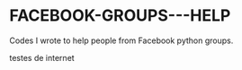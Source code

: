 # FACEBOOK-GROUPS---HELP
Codes I wrote to help people from Facebook python groups.

testes de internet
